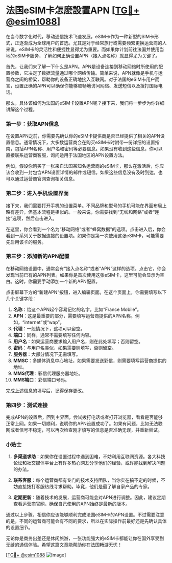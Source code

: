 # 法国eSIM卡怎麽設置APN [[TG💪+ @esim1088](https://t.me/s/esim1088)]

在当今数字化时代，移动通信技术飞速发展，eSIM卡作为一种新型的SIM卡形式，正逐渐成为全球用户的首选。尤其是对于经常旅行或需要频繁更换运营商的人来说，eSIM卡的灵活性和便捷性显得尤为重要。而如果你计划前往法国并使用当地的eSIM卡服务，了解如何正确设置APN（接入点名称）就显得尤为关键了。

首先，让我们来了解一下什么是APN。APN是设备连接到移动网络时所使用的配置参数，它决定了数据流量通过哪个网络传输。简单来说，APN就像是手机与运营商之间的桥梁，帮助你的设备正确地接入互联网。对于法国的eSIM卡用户而言，设置正确的APN可以确保你能够顺畅地访问网络、发送短信以及拨打国际电话。

那么，具体该如何为法国的eSIM卡设置APN呢？接下来，我们将一步步为你详细讲解这个过程。

### 第一步：获取APN信息

在设置APN之前，你需要先确认你的eSIM卡提供商是否已经提供了相关的APN设置信息。通常情况下，大多数运营商会在购买eSIM卡时附带一份详细的设置指南，包括APN名称、用户名和密码等必要信息。如果没有收到这些信息，你可以直接联系运营商客服，询问适用于法国地区的APN设置方法。

例如，假设你购买了一张来自法国某知名运营商的eSIM卡，那么在激活后，你应该会收到一封包含APN设置详情的邮件或短信。如果这些信息没有及时到达，也可以通过运营商官网查询相关信息。

### 第二步：进入手机设置界面

接下来，我们需要打开手机的设置菜单。不同品牌和型号的手机可能在界面布局上略有差异，但基本流程是相似的。一般来说，你需要找到“无线和网络”或者“连接”选项，然后点击进入。

在这里，你会看到一个名为“移动网络”或者“蜂窝数据”的选项。点击进入后，你会看到一系列关于数据连接的设置项。如果你是第一次使用这张eSIM卡，可能需要先启用该卡的服务。

### 第三步：添加新的APN配置

在移动网络设置中，通常会有“接入点名称”或者“APN”这样的选项。点击它，你会发现当前已有的APN列表。如果你是首次使用这张eSIM卡，这里可能会显示为空白。这时，你需要手动添加一个新的APN配置。

点击屏幕下方的“新建APN”按钮，进入编辑页面。在这个页面上，你需要填写以下几个关键字段：

1. **名称**：给这个APN起个容易记忆的名字，比如“France Mobile”。
2. **APN**：这是最重要的部分，需要填写运营商提供的APN名称。例如，“internet”或“wap”。
3. **代理**：一般情况下，这项可以留空。
4. **端口**：同样，通常不需要填写任何内容。
5. **用户名**：如果运营商要求输入用户名，则在此处填写；否则留空。
6. **密码**：与用户名类似，如果需要则填写，否则留空。
7. **服务器**：大部分情况下无需填写。
8. **MMSC**：多媒体消息中心地址，如果需要发送彩信，则需要填写运营商提供的地址。
9. **MMS代理**：彩信代理服务器地址。
10. **MMS端口**：彩信端口号码。

完成上述信息的填写后，记得保存更改。

### 第四步：测试连接

完成APN的设置后，回到主界面，尝试拨打电话或者打开浏览器，看看是否能够正常上网。如果一切顺利，说明你的APN设置成功了。如果有问题，比如无法联网或者信号不稳定，可以再次检查刚才填写的信息是否准确无误，并重新尝试。

### 小贴士

1. **多渠道求助**：如果你在设置过程中遇到困难，不妨利用互联网资源。各大科技论坛和社交媒体平台上有许多热心网友分享他们的经验，或许能找到解决问题的办法。
   
2. **联系客服**：每个运营商都有专门的技术支持团队，当你实在搞不定的时候，不妨直接拨打客服热线寻求帮助。毕竟，他们是最了解自家产品的专家。

3. **定期更新**：随着技术的发展，运营商可能会对APN进行调整。因此，建议定期查看运营商官网，确保自己使用的APN始终是最新的版本。

通过以上步骤，相信你应该能够顺利完成法国eSIM卡的APN设置。不过需要注意的是，不同的运营商可能会有不同的要求，所以在实际操作前最好还是先确认具体的设置细节。

无论你是商务出差还是休闲旅游，一张功能强大的eSIM卡都能让你在国外享受到无缝的通信体验。希望这篇文章能帮助你在法国畅游无忧！

[[TG💪+ @esim1088](https://t.me/s/esim1088) ![Image](https://i.postimg.cc/4NQfJmqS/Snipaste-2025-05-13-00-14-12.png)]